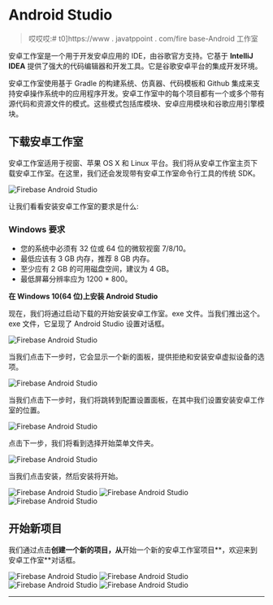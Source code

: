 # Android Studio

> 哎哎哎:# t0]https://www . javatppoint . com/fire base-Android 工作室

安卓工作室是一个用于开发安卓应用的 IDE，由谷歌官方支持。它基于 **IntelliJ IDEA** 提供了强大的代码编辑器和开发工具。它是谷歌安卓平台的集成开发环境。

安卓工作室使用基于 Gradle 的构建系统、仿真器、代码模板和 Github 集成来支持安卓操作系统中的应用程序开发。安卓工作室中的每个项目都有一个或多个带有源代码和资源文件的模式。这些模式包括库模块、安卓应用模块和谷歌应用引擎模块。

## 下载安卓工作室

安卓工作室适用于视窗、苹果 OS X 和 Linux 平台。我们将从安卓工作室主页下载安卓工作室。在这里，我们还会发现带有安卓工作室命令行工具的传统 SDK。

![Firebase Android Studio](../Images/18f900d7e3039676439e3d909fa02956.png)

让我们看看安装安卓工作室的要求是什么:

### Windows 要求

*   您的系统中必须有 32 位或 64 位的微软视窗 7/8/10。
*   最低应该有 3 GB 内存，推荐 8 GB 内存。
*   至少应有 2 GB 的可用磁盘空间，建议为 4 GB。
*   最低屏幕分辨率应为 1200 * 800。

**在 Windows 10(64 位)上安装 Android Studio**

现在，我们将通过启动下载的开始安装安卓工作室。exe 文件。当我们推出这个。exe 文件，它呈现了 Android Studio 设置对话框。

![Firebase Android Studio](../Images/8ddc6a0344c7cbab744a4fb3fc8aa53f.png)

当我们点击下一步时，它会显示一个新的面板，提供拒绝和安装安卓虚拟设备的选项。

![Firebase Android Studio](../Images/a819fec14aa56d55fe72fa67b3c594c1.png)

当我们点击下一步时，我们将跳转到配置设置面板，在其中我们设置安装安卓工作室的位置。

![Firebase Android Studio](../Images/ce16ae2b34e732412cd0cf89d67aae7c.png)

点击下一步，我们将看到选择开始菜单文件夹。

![Firebase Android Studio](../Images/88344384f466a3f095313d300e2f23a0.png)

当我们点击安装，然后安装将开始。

![Firebase Android Studio](../Images/956c6d6bad64e2f6dbf4255cedbac150.png)
![Firebase Android Studio](../Images/bcce7823097c1bc6108523a7773a208d.png)
![Firebase Android Studio](../Images/46800620a032eebe944b307cc865c0ec.png)

## 开始新项目

我们通过点击**创建一个新的项目，从**开始一个新的安卓工作室项目**，欢迎来到安卓工作室**对话框。

![Firebase Android Studio](../Images/f53ff9090a69d94efd1ea42f1489c9d4.png)
![Firebase Android Studio](../Images/431a9b261c34dc587b08dbd9b145dd3a.png)
![Firebase Android Studio](../Images/dd60094ff8b0890390ea5b236817c9d9.png)
![Firebase Android Studio](../Images/bc5c4297e49a9b7c8c95e9a3e56f58d4.png)

* * *
